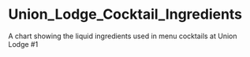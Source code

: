 # Union_Lodge_Cocktail_Ingredients
A chart showing the liquid ingredients used in menu cocktails at Union Lodge #1

